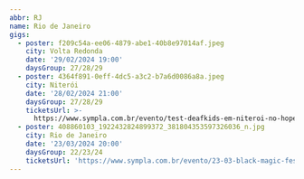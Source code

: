 ```yaml
---
abbr: RJ
name: Rio de Janeiro
gigs:
  - poster: f209c54a-ee06-4879-abe1-40b8e97014af.jpeg
    city: Volta Redonda
    date: '29/02/2024 19:00'
    daysGroup: 27/28/29
  - poster: 4364f891-0eff-4dc5-a3c2-b7a6d0086a8a.jpeg
    city: Niterói
    date: '28/02/2024 21:00'
    daysGroup: 27/28/29
    ticketsUrl: >-
      https://www.sympla.com.br/evento/test-deafkids-em-niteroi-no-hope-tour-iii-2024/2311473
  - poster: 408860103_1922432824899372_381804353597326036_n.jpg
    city: Rio de Janeiro
    date: '23/03/2024 20:00'
    daysGroup: 22/23/24
    ticketsUrl: 'https://www.sympla.com.br/evento/23-03-black-magic-fest/2340232'
---
```


